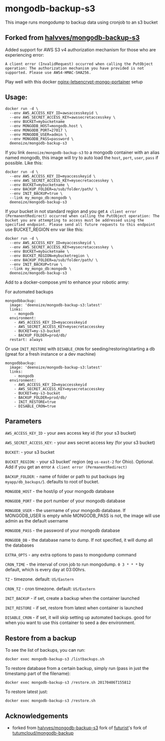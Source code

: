 # mongodb-backup-s3

This image runs mongodump to backup data using cronjob to an s3 bucket

## Forked from [halvves/mongodb-backup-s3](https://github.com/halvves/mongodb-backup-s3)

Added support for AWS S3 v4 authorization mechanism for those who are experiencing error:

```
A client error (InvalidRequest) occurred when calling the PutObject operation: The authorization mechanism you have provided is not supported. Please use AWS4-HMAC-SHA256.
```

Play well with this docker [nginx-letsencrypt-mongo-portainer](https://github.com/deenoize/nginx-mongo-docker) setup

## Usage:

```
docker run -d \
  --env AWS_ACCESS_KEY_ID=awsaccesskeyid \
  --env AWS_SECRET_ACCESS_KEY=awssecretaccesskey \
  --env BUCKET=mybucketname
  --env MONGODB_HOST=mongodb.host \
  --env MONGODB_PORT=27017 \
  --env MONGODB_USER=admin \
  --env MONGODB_PASS=password \
  deenoize/mongodb-backup-s3
```

If you link `deenoize/mongodb-backup-s3` to a mongodb container with an alias named mongodb, this image will try to auto load the `host`, `port`, `user`, `pass` if possible. Like this:

```
docker run -d \
  --env AWS_ACCESS_KEY_ID=myaccesskeyid \
  --env AWS_SECRET_ACCESS_KEY=mysecretaccesskey \
  --env BUCKET=mybucketname \
  --env BACKUP_FOLDER=a/sub/folder/path/ \
  --env INIT_BACKUP=true \
  --link my_mongo_db:mongodb \
  deenoize/mongodb-backup-s3
```

If your bucket in not standard region and you get `A client error (PermanentRedirect) occurred when calling the PutObject operation: The bucket you are attempting to access must be addressed using the specified endpoint. Please send all future requests to this endpoint` use BUCKET_REGION env var like this:

```
docker run -d \
  --env AWS_ACCESS_KEY_ID=myaccesskeyid \
  --env AWS_SECRET_ACCESS_KEY=mysecretaccesskey \
  --env BUCKET=mybucketname \
  --env BUCKET_REGION=mybucketregion \
  --env BACKUP_FOLDER=a/sub/folder/path/ \
  --env INIT_BACKUP=true \
  --link my_mongo_db:mongodb \
  deenoize/mongodb-backup-s3
```

Add to a docker-compose.yml to enhance your robotic army:

For automated backups
```
mongodbbackup:
  image: 'deenoize/mongodb-backup-s3:latest'
  links:
    - mongodb
  environment:
    - AWS_ACCESS_KEY_ID=myaccesskeyid
    - AWS_SECRET_ACCESS_KEY=mysecretaccesskey
    - BUCKET=my-s3-bucket
    - BACKUP_FOLDER=prod/db/
  restart: always
```

Or use `INIT_RESTORE` with `DISABLE_CRON` for seeding/restoring/starting a db (great for a fresh instance or a dev machine)
```
mongodbbackup:
  image: 'deenoize/mongodb-backup-s3:latest'
  links:
    - mongodb
  environment:
    - AWS_ACCESS_KEY_ID=myaccesskeyid
    - AWS_SECRET_ACCESS_KEY=mysecretaccesskey
    - BUCKET=my-s3-bucket
    - BACKUP_FOLDER=prod/db/
    - INIT_RESTORE=true
    - DISABLE_CRON=true
```

## Parameters

`AWS_ACCESS_KEY_ID` - your aws access key id (for your s3 bucket)

`AWS_SECRET_ACCESS_KEY`: - your aws secret access key (for your s3 bucket)

`BUCKET`: - your s3 bucket

`BUCKET_REGION`: - your s3 bucket' region (eg `us-east-2` for Ohio). Optional. Add if you get an error `A client error (PermanentRedirect)`

`BACKUP_FOLDER`: - name of folder or path to put backups (eg `myapp/db_backups/`). defaults to root of bucket.

`MONGODB_HOST` - the host/ip of your mongodb database

`MONGODB_PORT` - the port number of your mongodb database

`MONGODB_USER` - the username of your mongodb database. If MONGODB_USER is empty while MONGODB_PASS is not, the image will use admin as the default username

`MONGODB_PASS` - the password of your mongodb database

`MONGODB_DB` - the database name to dump. If not specified, it will dump all the databases

`EXTRA_OPTS` - any extra options to pass to mongodump command

`CRON_TIME` - the interval of cron job to run mongodump. `0 3 * * *` by default, which is every day at 03:00hrs.

`TZ` - timezone. default: `US/Eastern`

`CRON_TZ` - cron timezone. default: `US/Eastern`

`INIT_BACKUP` - if set, create a backup when the container launched

`INIT_RESTORE` - if set, restore from latest when container is launched

`DISABLE_CRON` - if set, it will skip setting up automated backups. good for when you want to use this container to seed a dev environment.

## Restore from a backup

To see the list of backups, you can run:
```
docker exec mongodb-backup-s3 /listbackups.sh
```

To restore database from a certain backup, simply run (pass in just the timestamp part of the filename):

```
docker exec mongodb-backup-s3 /restore.sh 20170406T155812
```

To restore latest just:
```
docker exec mongodb-backup-s3 /restore.sh
```

## Acknowledgements

  * forked from [halvves/mongodb-backup-s3](https://github.com/halvves/mongodb-backup-s3) fork of [futurist](https://github.com/futurist)'s fork of [tutumcloud/mongodb-backup](https://github.com/tutumcloud/mongodb-backup)
